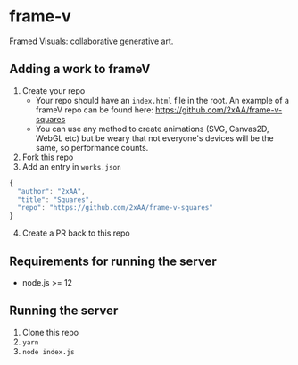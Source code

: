 # frame-v
Framed Visuals: collaborative generative art.

## Adding a work to frameV
1. Create your repo
   * Your repo should have an `index.html` file in the root. An example of a frameV repo can be found here: https://github.com/2xAA/frame-v-squares
   * You can use any method to create animations (SVG, Canvas2D, WebGL etc) but be weary that not everyone's devices will be the same, so performance counts.
2. Fork this repo
3. Add an entry in `works.json`
```JavaScript
{
  "author": "2xAA",
  "title": "Squares",
  "repo": "https://github.com/2xAA/frame-v-squares"
}
```
4. Create a PR back to this repo

## Requirements for running the server
* node.js >= 12

## Running the server
1. Clone this repo
2. `yarn`
3. `node index.js`
